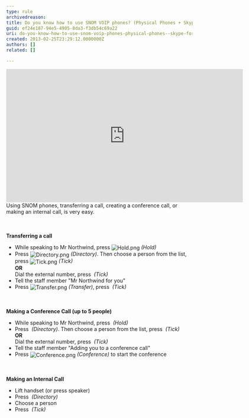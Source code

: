 ```yaml
---
type: rule
archivedreason: 
title: Do you know how to use SNOM VOIP phones? (Physical Phones + Skype for Business)
guid: ef24e187-94e5-4905-8da3-f3db54c69a22
uri: do-you-know-how-to-use-snom-voip-phones-physical-phones--skype-for-business
created: 2013-02-25T23:29:12.0000000Z
authors: []
related: []

---
```



<div><iframe width="640" height="360" src="http&#58;//www.youtube.com/embed/NZTY5f1mMWk" frameborder="0"></iframe>
   <br>
</div>Using SNOM phones, transferring a call, creating a conference call, or making an internal call,&#160;is very easy.
<p></p>
<br><excerpt class='endintro'></excerpt><br>
<b>Transferring a call</b>
<div class="grey-box"><ul><li>While speaking to Mr Northwind, press 
         <img alt="Hold.png" src="/ITAndNetworking/Rules-to-Better-Lync/PublishingImages/Hold.png" style="vertical-align&#58;middle;" />
         <i>(Hold)</i></li><li>Press 
         <img alt="Directory.png" src="/ITAndNetworking/Rules-to-Better-Lync/PublishingImages/Directory.png" style="vertical-align&#58;middle;" />
         <i>(Directory)</i>. Then choose a person from the list, press 
         <img alt="Tick.png" src="/ITAndNetworking/Rules-to-Better-Lync/PublishingImages/Tick.png" style="vertical-align&#58;middle;" />
         <i>(Tick)</i><br>
         <b>OR</b><br>
         Dial the external number, press 
         <img src="/ITAndNetworking/Rules-to-Better-Lync/PublishingImages/Tick.png" alt="" style="vertical-align&#58;middle;" />
         <i>(Tick)</i></li><li>Tell the staff member &quot;Mr Northwind for you&quot;</li><li>Press 
         <img alt="Transfer.png" src="/ITAndNetworking/Rules-to-Better-Lync/PublishingImages/Transfer.png" style="vertical-align&#58;middle;" />
         <i>(Transfer)</i>, press 
         <img src="/ITAndNetworking/Rules-to-Better-Lync/PublishingImages/Tick.png" alt="" style="vertical-align&#58;middle;" />
         <i>(Tick)</i></li></ul></div><br>
<br>
<b>Making a Conference Call (up to 5 people)</b>
<div class="grey-box"><ul><li>While speaking to Mr Northwind, press 
         <img src="/ITAndNetworking/Rules-to-Better-Lync/PublishingImages/Hold.png" alt="" style="vertical-align&#58;middle;" />
         <i>(Hold)</i></li><li>Press 
         <img src="/ITAndNetworking/Rules-to-Better-Lync/PublishingImages/Directory.png" alt="" style="vertical-align&#58;middle;" />
         <i>(Directory)</i>. Then choose a person from the list, press 
         <img src="/ITAndNetworking/Rules-to-Better-Lync/PublishingImages/Tick.png" alt="" style="vertical-align&#58;middle;" />
         <i>(Tick)</i><br>
         <b>OR</b><br> Dial the external number, press 
         <img src="/ITAndNetworking/Rules-to-Better-Lync/PublishingImages/Tick.png" alt="" style="vertical-align&#58;middle;" />
         <i>(Tick)</i></li><li>Tell the staff member &quot;Adding you to a conference call&quot;</li><li>Press 
         <img alt="Conference.png" src="/ITAndNetworking/Rules-to-Better-Lync/PublishingImages/Conference.png" style="vertical-align&#58;middle;" />
         <i>(Conference)</i> to start the conference</li></ul></div><br><br>
<b>Making an Internal Call</b>
<div class="grey-box"><ul><li>Lift handset (or press speaker)</li><li>Press 
         <img src="/ITAndNetworking/Rules-to-Better-Lync/PublishingImages/Directory.png" alt="" style="vertical-align&#58;middle;" />
         <i>(Directory)</i></li><li>Choose a person</li><li>Press 
         <em></em> 
         <img src="/ITAndNetworking/Rules-to-Better-Lync/PublishingImages/Tick.png" alt="" style="vertical-align&#58;middle;" />
         <i>(Tick)</i>
         <p>&#160;</p></li></ul></div>


